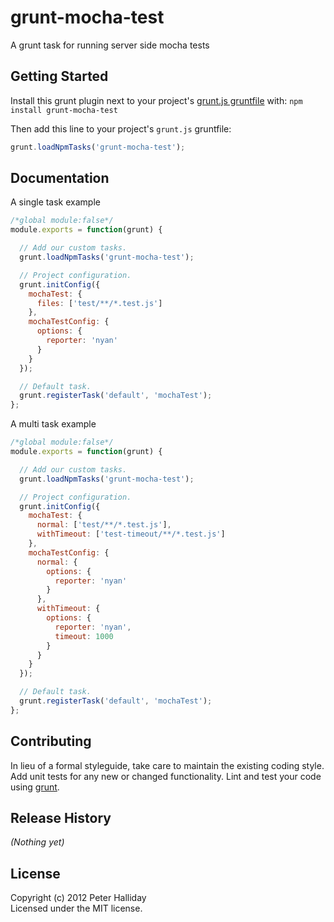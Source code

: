 # grunt-mocha-test

A grunt task for running server side mocha tests

## Getting Started
Install this grunt plugin next to your project's [grunt.js gruntfile][getting_started] with: `npm install grunt-mocha-test`

Then add this line to your project's `grunt.js` gruntfile:

```javascript
grunt.loadNpmTasks('grunt-mocha-test');
```

[grunt]: https://github.com/cowboy/grunt
[getting_started]: https://github.com/cowboy/grunt/blob/master/docs/getting_started.md

## Documentation

A single task example

```javascript
/*global module:false*/
module.exports = function(grunt) {

  // Add our custom tasks.
  grunt.loadNpmTasks('grunt-mocha-test');

  // Project configuration.
  grunt.initConfig({
    mochaTest: {
      files: ['test/**/*.test.js']
    },
    mochaTestConfig: {
      options: {
        reporter: 'nyan'        
      }
    }
  });

  // Default task.
  grunt.registerTask('default', 'mochaTest');
};
```

A multi task example

```javascript
/*global module:false*/
module.exports = function(grunt) {

  // Add our custom tasks.
  grunt.loadNpmTasks('grunt-mocha-test');

  // Project configuration.
  grunt.initConfig({
    mochaTest: {
      normal: ['test/**/*.test.js'],
      withTimeout: ['test-timeout/**/*.test.js']
    },
    mochaTestConfig: {
      normal: {
	    options: {
	      reporter: 'nyan'        
	    }
      },
      withTimeout: {
	    options: {
	      reporter: 'nyan',
	      timeout: 1000     
	    }
      }
    }
  });

  // Default task.
  grunt.registerTask('default', 'mochaTest');
};
```

## Contributing
In lieu of a formal styleguide, take care to maintain the existing coding style. Add unit tests for any new or changed functionality. Lint and test your code using [grunt][grunt].

## Release History
_(Nothing yet)_

## License
Copyright (c) 2012 Peter Halliday  
Licensed under the MIT license.
